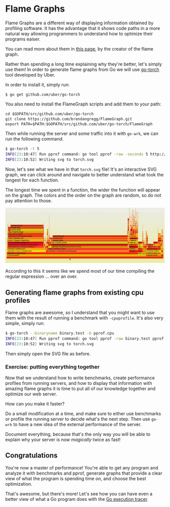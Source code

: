 # Flame Graphs

Flame Graphs are a different way of displaying information obtained by profiling
software. It has the advantage that it shows code paths in a more natural way
allowing programmers to understand how to optimize their programs eaiser.

You can read more about them in [this page](http://www.brendangregg.com/flamegraphs.html), by the creator of the flame graph.

Rather than spending a long time explaining why they're better, let's simply use
them! In order to generate flame graphs from Go we will use
[go-torch](https://github.com/uber/go-torch) tool developed by Uber.

In order to install it, simply run:

```
$ go get github.com/uber/go-torch
```

You also need to install the FlameGraph scripts and add them to your path:
```
cd $GOPATH/src/github.com/uber/go-torch
git clone https://github.com/brendangregg/FlameGraph.git
export PATH=$PATH:$GOPATH/src/github.com/uber/go-torch/FlameGraph
```

Then while running the server and some traffic into it with `go-wrk`, we can
run the following command.

```bash
$ go-torch -t 5
INFO[23:10:47] Run pprof command: go tool pprof -raw -seconds 5 http://localhost:8080/debug/pprof/profile
INFO[23:10:52] Writing svg to torch.svg
```

Now, let's see what we have in that `torch.svg` file! It's an interactive SVG graph,
we can click around and navigate to better understand what took the longest for
each function.

The longest time we spent in a function, the wider the function will appear on the
graph. The colors and the order on the graph are random, so do not pay attention to
those.

![animated flame](webserver/flame.gif)

According to this it seems like we spend most of our time compiling the regular
expression ... over an over.

## Generating flame graphs from existing cpu profiles

Flame graphs are awesome, so I understand that you might want to use them with
the result of running a benchmark with `-cpuprofile`. It's also very simple,
simply run:

```bash
$ go-torch --binaryname binary.test -b pprof.cpu
INFO[23:10:47] Run pprof command: go tool pprof -raw binary.test pprof.cpu
INFO[23:10:52] Writing svg to torch.svg
```

Then simply open the SVG file as before.

### Exercise: putting everything together

Now that we understand how to write benchmarks, create performance profiles
from running servers, and how to display that information with amazing flame
graphs it is time to put all of our knowledge together and optimize our
web server.

How can you make it faster?

Do a small modification at a time, and make sure to either use benchmarks or
profile the running server to decide what's the next step. Then use `go-wrk`
to have a new idea of the external performance of the server.

Document everything, because that's the only way you will be able to explain
why your server is now *magically* twice as fast!

## Congratulations

You're now a master of performance! You're able to get any program and analyze
it with benchmarks and pprof, generate graphs that provide a clear view of what
the program is spending time on, and choose the best optimization.

That's awesome, but there's more! Let's see how you can have even a better view
of what a Go program does with the [Go execution tracer](../4-tracing/1-tracing.md).
